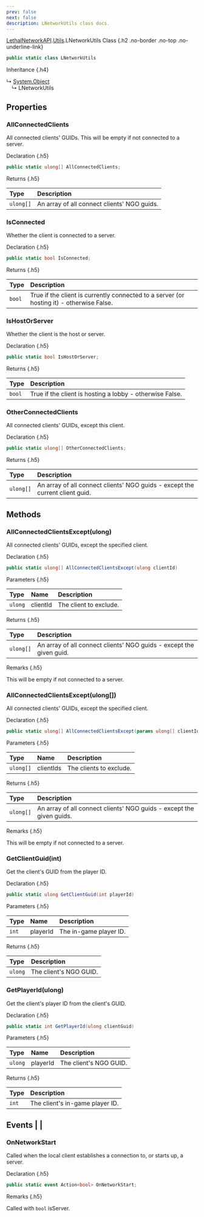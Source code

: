 ```yaml
---
prev: false
next: false
description: LNetworkUtils class docs.
---
```


[LethalNetworkAPI](/api/LethalNetworkAPI).[Utils](/api/LethalNetworkAPI.Utils).LNetworkUtils Class {.h2 .no-border .no-top .no-underline-link}

```csharp
public static class LNetworkUtils
```

Inheritance {.h4}

&rdsh; [System.Object](https://docs.microsoft.com/en-us/dotnet/api/System.Object 'System.Object')
<br>&emsp;&rdsh; LNetworkUtils

## Properties

### AllConnectedClients
All connected clients' GUIDs. This will be empty if not connected to a server.

Declaration {.h5}

```csharp
public static ulong[] AllConnectedClients;
```

Returns {.h5}

| Type      | Description                                 |
|:----------|:--------------------------------------------|
| `ulong[]` | An array of all connect clients' NGO guids. |

### IsConnected
Whether the client is connected to a server.

Declaration {.h5}

```csharp
public static bool IsConnected;
```

Returns {.h5}

| Type   | Description                                                                              |
|:-------|:-----------------------------------------------------------------------------------------|
| `bool` | True if the client is currently connected to a server (or hosting it) - otherwise False. |

### IsHostOrServer
Whether the client is the host or server.

Declaration {.h5}

```csharp
public static bool IsHostOrServer;
```

Returns {.h5}

| Type   | Description                                              |
|:-------|:---------------------------------------------------------|
| `bool` | True if the client is hosting a lobby - otherwise False. |

### OtherConnectedClients
All connected clients' GUIDs, except this client.

Declaration {.h5}

```csharp
public static ulong[] OtherConnectedClients;
```

Returns {.h5}

| Type      | Description                                                                  |
|:----------|:-----------------------------------------------------------------------------|
| `ulong[]` | An array of all connect clients' NGO guids - except the current client guid. |

## Methods

### AllConnectedClientsExcept(ulong)
All connected clients' GUIDs, except the specified client.

Declaration {.h5}

```csharp
public static ulong[] AllConnectedClientsExcept(ulong clientId)
```

Parameters {.h5}

| Type    | Name     | Description            |
|:--------|:---------|:-----------------------|
| `ulong` | clientId | The client to exclude. |

Returns {.h5}

| Type      | Description                                                         |
|:----------|:--------------------------------------------------------------------|
| `ulong[]` | An array of all connect clients' NGO guids - except the given guid. |

Remarks {.h5}

This will be empty if not connected to a server.

### AllConnectedClientsExcept(ulong[])
All connected clients' GUIDs, except the specified client.

Declaration {.h5}

```csharp
public static ulong[] AllConnectedClientsExcept(params ulong[] clientIds)
```

Parameters {.h5}

| Type      | Name      | Description             |
|:----------|:----------|:------------------------|
| `ulong[]` | clientIds | The clients to exclude. |

Returns {.h5}

| Type      | Description                                                          |
|:----------|:---------------------------------------------------------------------|
| `ulong[]` | An array of all connect clients' NGO guids - except the given guids. |

Remarks {.h5}

This will be empty if not connected to a server.

### GetClientGuid(int)
Get the client's GUID from the player ID.

Declaration {.h5}

```csharp
public static ulong GetClientGuid(int playerId)
```

Parameters {.h5}

| Type  | Name     | Description            |
|:------|:---------|:-----------------------|
| `int` | playerId | The in-game player ID. |

Returns {.h5}

| Type    | Description            |
|:--------|:-----------------------|
| `ulong` | The client's NGO GUID. |

### GetPlayerId(ulong)
Get the client's player ID from the client's GUID.

Declaration {.h5}

```csharp
public static int GetPlayerId(ulong clientGuid)
```

Parameters {.h5}

| Type    | Name     | Description            |
|:--------|:---------|:-----------------------|
| `ulong` | playerId | The client's NGO GUID. |

Returns {.h5}

| Type  | Description                     |
|:------|:--------------------------------|
| `int` | The client's in-game player ID. |

## Events                                                                                                                         |                                                                                   |

### OnNetworkStart
Called when the local client establishes a connection to, or starts up, a server.

Declaration {.h5}

```csharp
public static event Action<bool> OnNetworkStart;
```

Remarks {.h5}

Called with `bool` isServer.